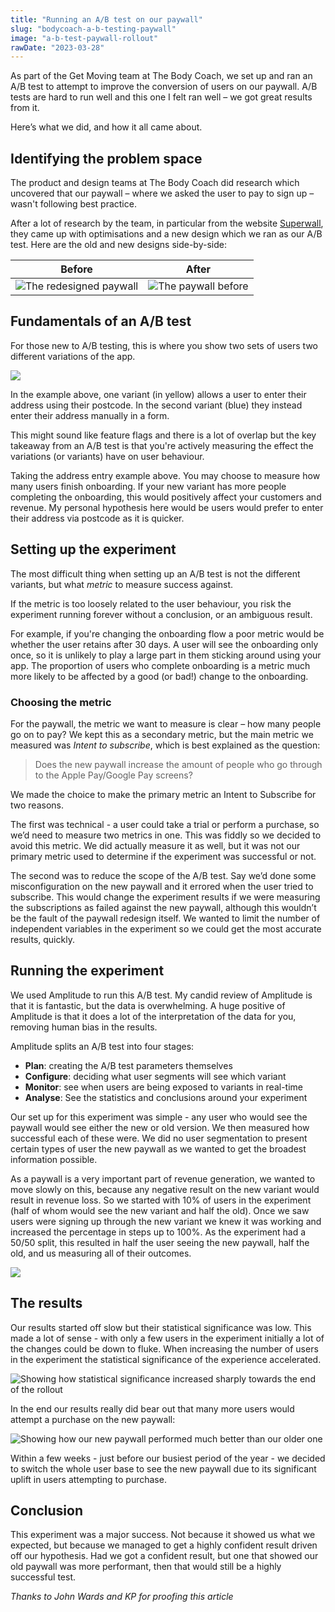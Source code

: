 ```yaml
---
title: "Running an A/B test on our paywall"
slug: "bodycoach-a-b-testing-paywall"
image: "a-b-test-paywall-rollout"
rawDate: "2023-03-28"
---
```

As part of the Get Moving team at The Body Coach, we set up and ran an A/B test to attempt to improve the conversion of users on our paywall. A/B tests are hard to run well and this one I felt ran well – we got great results from it.

Here’s what we did, and how it all came about.

## Identifying the problem space

The product and design teams at The Body Coach did research which uncovered that our paywall – where we asked the user to pay to sign up – wasn't following best practice.

After a lot of research by the team, in particular from the website [Superwall](https://www.paywallscreens.com/), they came up with optimisations and a new design which we ran as our A/B test. Here are the old and new designs side-by-side:

| Before                                           | After                                         |
|--------------------------------------------------|-----------------------------------------------|
| ![The redesigned paywall](joe-paywall-after.jpg) | ![The paywall before](joe-paywall-before.jpg) |

## Fundamentals of an A/B test

For those new to A/B testing, this is where you show two sets of users two different variations of the app.

![](a-b-test-flow.png)

In the example above, one variant (in yellow) allows a user to enter their address using their postcode. In the second variant (blue) they instead enter their address manually in a form.

This might sound like feature flags and there is a lot of overlap but the key takeaway from an A/B test is that you're actively measuring the effect the variations (or variants) have on user behaviour.

Taking the address entry example above. You may choose to measure how many users finish onboarding. If your new variant has more people completing the onboarding, this would positively affect your customers and revenue. My personal hypothesis here would be users would prefer to enter their address via postcode as it is quicker. 

## Setting up the experiment

The most difficult thing when setting up an A/B test is not the different variants, but what *metric* to measure success against.

If the metric is too loosely related to the user behaviour, you risk the experiment running forever without a conclusion, or an ambiguous result.

For example, if you're changing the onboarding flow a poor metric would be whether the user retains after 30 days. A user will see the onboarding only once, so it is unlikely to play a large part in them sticking around using your app. The proportion of users who complete onboarding is a metric much more likely to be affected by a good (or bad!) change to the onboarding.

### Choosing the metric

For the paywall, the metric we want to measure is clear – how many people go on to pay? We kept this as a secondary metric, but the main metric we measured was *Intent to subscribe*, which is best explained as the question:

> Does the new paywall increase the amount of people who go through to the Apple Pay/Google Pay screens?

We made the choice to make the primary metric an Intent to Subscribe for two reasons. 

The first was technical - a user could take a trial or perform a purchase, so we’d need to measure two metrics in one. This was fiddly so we decided to avoid this metric. We did actually measure it as well, but it was not our primary metric used to determine if the experiment was successful or not.

The second was to reduce the scope of the A/B test. Say we’d done some misconfiguration on the new paywall and it errored when the user tried to subscribe. This would change the experiment results if we were measuring the subscriptions as failed against the new paywall, although this wouldn’t be the fault of the paywall redesign itself. We wanted to limit the number of independent variables in the experiment so we could get the most accurate results, quickly.

## Running the experiment

We used Amplitude to run this A/B test. My candid review of Amplitude is that it is fantastic, but the data is overwhelming. A huge positive of Amplitude is that it does a lot of the interpretation of the data for you, removing human bias in the results. 

Amplitude splits an A/B test into four stages:
- **Plan**: creating the A/B test parameters themselves
- **Configure**: deciding what user segments will see which variant
- **Monitor**: see when users are being exposed to variants in real-time
- **Analyse**: See the statistics and conclusions around your experiment

Our set up for this experiment was simple - any user who would see the paywall would see either the new or old version. We then measured how successful each of these were. We did no user segmentation to present certain types of user the new paywall as we wanted to get the broadest information possible.

As a paywall is a very important part of revenue generation, we wanted to move slowly on this, because any negative result on the new variant would result in revenue loss. So we started with 10% of users in the experiment (half of whom would see the new variant and half the old). Once we saw users were signing up through the new variant we knew it was working and increased the percentage in steps up to 100%. As the experiment had a 50/50 split, this resulted in half the user seeing the new paywall, half the old, and us measuring all of their outcomes.

![](a-b-test-paywall-rollout.jpg)

## The results

Our results started off slow but their statistical significance was low. This made a lot of sense - with only a few users in the experiment initially a lot of the changes could be down to fluke. When increasing the number of users in the experiment the statistical significance of the experience accelerated.

![Showing how statistical significance increased sharply towards the end of the rollout](a-b-test-confidence.png)

In the end our results really did bear out that many more users would attempt a purchase on the new paywall:

![Showing how our new paywall performed much better than our older one](a-b-test-results.png)

Within a few weeks - just before our busiest period of the year - we decided to switch the whole user base to see the new paywall due to its significant uplift in users attempting to purchase.

## Conclusion

This experiment was a major success. Not because it showed us what we expected, but because we managed to get a highly confident result driven off our hypothesis. Had we got a confident result, but one that showed our old paywall was more performant, then that would still be a highly successful test.

_Thanks to John Wards and KP for proofing this article_
